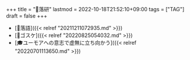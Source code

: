 +++
title = "🔖落研"
lastmod = 2022-10-18T21:52:10+09:00
tags = ["TAG"]
draft = false
+++

-   [📁落語]({{< relref "20211211072935.md" >}})
-   [👨ゴスケ]({{< relref "20220825054032.md" >}})
-   [🎓ユーモアへの意志で虚無に立ち向かう]({{< relref "20220701113650.md" >}})
